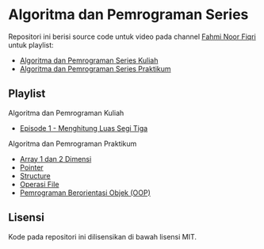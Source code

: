 # Algoritma dan Pemrograman Series

Repositori ini berisi source code untuk video pada channel [Fahmi Noor Fiqri](https://www.youtube.com/channel/UCmUBi-QDPy_k0LLmBdsandA) untuk playlist:

- [Algoritma dan Pemrograman Series Kuliah](https://www.youtube.com/playlist?list=PLMVLkFFusfMALNnFEUU6s8UO0M1lMN9c3)
- [Algoritma dan Pemrograman Series Praktikum](https://www.youtube.com/playlist?list=PLMVLkFFusfMAu0KL0L_ZC84eYd7ZCz08H)

## Playlist

Algoritma dan Pemrograman Kuliah

- [Episode 1 - Menghitung Luas Segi Tiga](https://www.youtube.com/watch?v=xABBfDwr84s)

Algoritma dan Pemrograman Praktikum

- [Array 1 dan 2 Dimensi](https://www.youtube.com/watch?v=yVdecJRnQGY)
- [Pointer](https://www.youtube.com/watch?v=Gqgz6gxlF7I)
- [Structure](https://www.youtube.com/watch?v=A62QI07rRxg)
- [Operasi File](https://www.youtube.com/watch?v=R-SpnbWr7WY)
- [Pemrograman Berorientasi Objek (OOP)](https://www.youtube.com/watch?v=cU1zXmegc20)

## Lisensi

Kode pada repositori ini dilisensikan di bawah lisensi MIT.
